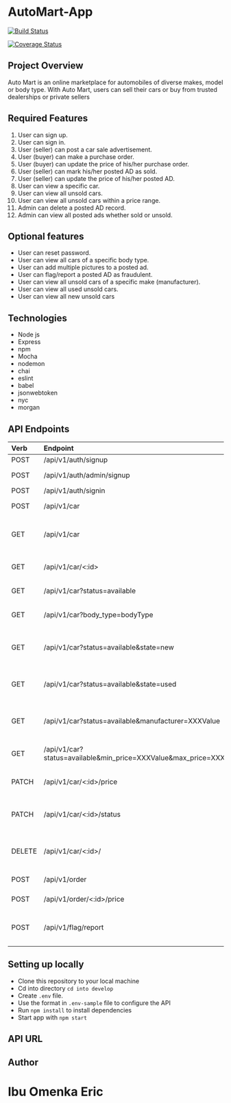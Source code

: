 
# AutoMart-App

[![Build Status](https://travis-ci.org/EricoMartin/automart.github.io.svg?branch=develop)](https://travis-ci.org/EricoMartin/automart.github.io)

[![Coverage Status](https://coveralls.io/repos/github/EricoMartin/automart.github.io/badge.svg?branch=develop)](https://coveralls.io/github/EricoMartin/automart.github.io?branch=develop)

## Project Overview

Auto Mart is an online marketplace for automobiles of diverse makes, model or body type. With
Auto Mart, users can sell their cars or buy from trusted dealerships or private sellers

## Required Features

1. User can sign up.
2. User can sign in.
3. User (seller) can post a car sale advertisement.
4. User (buyer) can make a purchase order.
5. User (buyer) can update the price of his/her purchase order.
6. User (seller) can mark his/her posted AD as sold.
7. User (seller) can update the price of his/her posted AD.
8. User can view a specific car.
9. User can view all unsold cars.
10. User can view all unsold cars within a price range.
11. Admin can delete a posted AD record.
12. Admin can view all posted ads whether sold or unsold.

## Optional features

- User can reset password.
- User can view all cars of a specific body type.
- User can add multiple pictures to a posted ad.
- User can flag/report a posted AD as fraudulent.
- User can view all unsold cars of a specific make (manufacturer).
- User can view all used unsold cars.
- User can view all new unsold cars

## Technologies

- Node js
- Express
- npm
- Mocha
- nodemon
- chai
- eslint 
- babel
- jsonwebtoken
- nyc
- morgan

## API Endpoints

| Verb     | Endpoint                                                           | Action
| :------- | :---------------------------------------------------------------   | :---------------------------------------------
| POST     | /api/v1/auth/signup                                                | Create a user
| POST     | /api/v1/auth/admin/signup                                          | Create a user (Admin)
| POST     | /api/v1/auth/signin                                                | Sign a user in
| POST     | /api/v1/car                                                        | Create a car AD
| GET      | /api/v1/car                                                        | View all posted ADs whether sold or available
| GET      | /api/v1/car/<:id>                                                  | View a specific car AD
| GET      | /api/v1/car?status=available                                       | View all unsold cars
| GET      | /api/v1/car?body_type=bodyType                                     | View all cars of a specific body type.
| GET      | /api/v1/car?status=available&state=new                             | View all unsold cars of a specific state (new)
| GET      | /api/v1/car?status=available&state=used                            | View all unsold cars of a specific state (used)
| GET      | /api/v1/car?status=available&manufacturer=XXXValue                 | View all unsold cars of a specific make (manufacturer)
| GET      | /api/v1/car?status=available&min_price=XXXValue&max_price=XXXValue | View all unsold cars within a price range
| PATCH    | /api/v1/car/<:id>/price                                            | Update a specific car AD price
| PATCH    | /api/v1/car/<:id>/status                                           | Update a specific car AD status (sold)
| DELETE   | /api/v1/car/<:id>/                                                 | Delete a specific car AD (only Admin)
| POST     | /api/v1/order                                                      | Create an order
| POST     | /api/v1/order/<:id>/price                                          | Update price of an order
| POST     | /api/v1/flag/report                                                | Create a flag/report a posted AD as fraudulent

## Setting up locally

- Clone this repository to your local machine
- Cd into directory `cd into develop`
- Create `.env` file.
- Use the format in `.env-sample` file to configure the API
- Run `npm install` to install dependencies
- Start app with `npm start`



## API URL

## Author

Ibu Omenka Eric
=======

